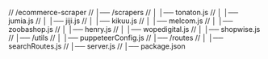// /ecommerce-scraper
// │── /scrapers
// │   │── tonaton.js
// │   │── jumia.js
// │   │── jiji.js
// │   │── kikuu.js
// │   │── melcom.js
// │   │── zoobashop.js
// │   │── henry.js
// │   │── wopedigital.js
// │   │── shopwise.js
// │── /utils
// │   │── puppeteerConfig.js
// │── /routes
// │   │── searchRoutes.js
// │── server.js
// │── package.json